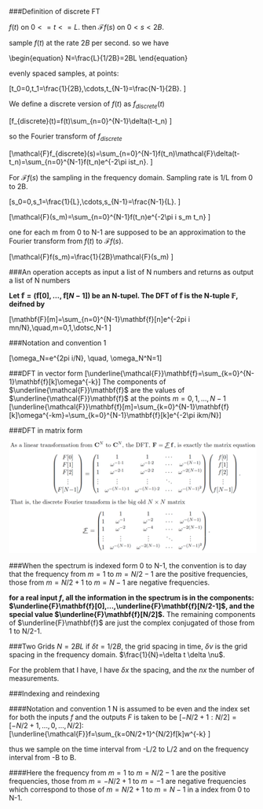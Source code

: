 ###Definition of discrete FT

$f(t)$ on $0<=t<=L$. then $\mathcal{F}f(s)$ on $0<s<2B$.

sample $f(t)$ at the rate $2B$ per second. so we have 

\begin{equation}
N=\frac{L}{1/2B}=2BL
\end{equation}

evenly spaced samples, at points:

\[t_0=0,t_1=\frac{1}{2B},\cdots,t_{N-1}=\frac{N-1}{2B}.
\]

We define a discrete version of $f(t)$ as $f_{discrete}(t)$

\[f_{discrete}(t)=f(t)\sum_{n=0}^{N-1}\delta(t-t_n)
\]

so the Fourier transform of $f_{discrete}$

\[\mathcal{F}f_{discrete}(s)=\sum_{n=0}^{N-1}f(t_n)\mathcal{F}\delta(t-t_n)=\sum_{n=0}^{N-1}f(t_n)e^{-2\pi ist_n}.
\]

For $\mathcal{F}f(s)$ the sampling in the frequency domain. Sampling rate is 1/L from 0 to 2B.

\[s_0=0,s_1=\frac{1}{L},\cdots,s_{N-1}=\frac{N-1}{L}.
\]

\[\mathcal{F}(s_m)=\sum_{n=0}^{N-1}f(t_n)e^{-2\pi i s_m t_n}
\]

one for each m from 0 to N-1 are supposed to be an approximation to the Fourier transform from $f(t)$ to $\mathcal{F}f(s)$.

\[\mathcal{F}f(s_m)=\frac{1}{2B}\mathcal{F}(s_m)
\]

###An operation accepts as input a list of N numbers and returns as output a list of N numbers

**Let $\mathbb{f}=(\mathbb{f}[0],\dotsc,\mathbb{f}[N-1])$ be an N-tupel. The DFT of $\mathbb{f}$ is the N-tuple $\mathbb{F}$, deifned by**

\[\mathbf{F}[m]=\sum_{n=0}^{N-1}\mathbf{f}[n]e^{-2pi i mn/N},\quad,m=0,1,\dotsc,N-1
\]

###Notation and convention 1

\[\omega_N=e^{2pi i/N}, \quad, \omega_N^N=1\]

###DFT in vector form
\[\underline{\mathcal{F}}\mathbf{f}=\sum_{k=0}^{N-1}\mathbf{f}[k]\omega^{-k}\]
The components of $\underline{\mathcal{F}}\mathbf{f}$ are the values of $\underline{\mathcal{F}}\mathbf{f}$ at the points $m=0,1,\dotsc,N-1$
\[\underline{\mathcal{F}}\mathbf{f}[m]=\sum_{k=0}^{N-1}\mathbf{f}[k]\omega^{-km}=\sum_{k=0}^{N-1}\mathbf{f}[k]e^{-2\pi ikm/N}\]

###DFT in matrix form

![Screen Shot 2016-06-21 at 11.16.25.png](resources/5CC1411EF19E85428D714CCBF7710988.png)

###When the spectrum is indexed form 0 to N-1, the convention is to day that the frequency from $m=1$ to $m=N/2-1$ are the positive frequencies, those from $m=N/2+1$ to $m=N-1$ are negative frequencies.

**for a real input $f$, all the information in the spectrum is in the components: $\underline{F}\mathbf{f}[0],...,\underline{F}\mathbf{f}[N/2-1]$, and the special value $\underline{F}\mathbf{f}[N/2]$.** The remaining components of $\underline{F}\mathbf{f}$ are just the complex conjugated of those from 1 to N/2-1.

###Two Grids
$N=2BL$
if $\delta t=1/2B$, the grid spacing in time, $\delta \nu$ is the grid spacing in the frequency domain.
$\frac{1}{N}=\delta t \delta \nu$.

For the problem that I have, I have $\delta x$ the spacing, and the $nx$ the number of measurements.

###Indexing and reindexing

####Notation and convention 1
N is assumed to be even and the index set for both the inputs $f$ and the outputs $F$ is taken to be $[-N/2+1:N/2]=[-N/2+1,...,0,...,N/2]$:
\[\underline{\mathcal{F}}f=\sum_{k=0N/2+1}^{N/2}f[k]w^{-k}
\]

thus we sample on the time interval from -L/2 to L/2 and on the frequency interval from -B to B.

####Here the frequency from $m=1$ to $m=N/2-1$ are the positive frequencies, those from $m=-N/2+1$ to $m=-1$ are negative frequencies which correspond to those of $m=N/2+1$ to $m=N-1$ in a index from 0 to N-1.